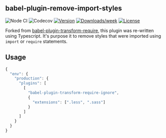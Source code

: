 ## babel-plugin-remove-import-styles

![Node CI](https://github.com/iwatakeshi/babel-plugin-remove-import-styles/workflows/Node.js%20CI/badge.svg)
![Codecov](https://img.shields.io/codecov/c/github/iwatakeshi/babel-plugin-remove-import-styles)
[![Version](https://img.shields.io/npm/v/@iwatakeshi/babel-plugin-remove-import-styles.svg)](https://www.npmjs.com/package/@iwatakeshi/babel-plugin-remove-import-styles)
[![Downloads/week](https://img.shields.io/npm/dw/@iwatakeshi/babel-plugin-remove-import-styles.svg)](https://www.npmjs.com/package/@iwatakeshi/babel-plugin-remove-import-styles)
[![License](https://img.shields.io/github/license/iwatakeshi/babel-plugin-remove-import-styles)](https://github.com/iwatakeshi/babel-plugin-remove-import-styles/blob/master/LICENSE.md)

Forked from [babel-plugin-transform-require](https://github.com/morlay/babel-plugin-transform-require-ignore), this plugin was re-written using Typescript. It's purpose it to remove styles that were imported using `import` or `require` statements.

## Usage

```js
{
  "env": {
    "production": {
      "plugins": [
        [
          "babel-plugin-transform-require-ignore",
          {
            "extensions": [".less", ".sass"]
          }
        ]
      ]
    }
  }
}

```
